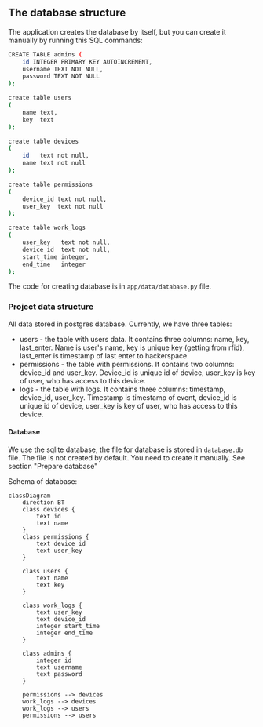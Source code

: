 ## The database structure

The application creates the database by itself, but you can create it manually by running this SQL commands:

```bash
CREATE TABLE admins (
    id INTEGER PRIMARY KEY AUTOINCREMENT,
    username TEXT NOT NULL,
    password TEXT NOT NULL
);

create table users
(
    name text,
    key  text
);

create table devices
(
    id   text not null,
    name text not null
);

create table permissions
(
    device_id text not null,
    user_key  text not null
);

create table work_logs
(
    user_key   text not null,
    device_id  text not null,
    start_time integer,
    end_time   integer
);
````

The code for creating database is in `app/data/database.py` file.

### Project data structure

All data stored in postgres database. Currently, we have three tables:

- users - the table with users data. It contains three columns: name, key, last_enter. Name is user's name, key is
  unique key (getting from rfid), last_enter is timestamp of last enter to hackerspace.
- permissions - the table with permissions. It contains two columns: device_id and user_key. Device_id is unique id of
  device, user_key is key of user, who has access to this device.
- logs - the table with logs. It contains three columns: timestamp, device_id, user_key. Timestamp is timestamp of
  event, device_id is unique id of device, user_key is key of user, who has access to this device.

#### Database

We use the sqlite database, the file for database is stored in `database.db` file. The file is not created by default.
You need to create it manually. See section "Prepare database"

Schema of database:

```mermaid
classDiagram
    direction BT
    class devices {
        text id
        text name
    }
    class permissions {
        text device_id
        text user_key
    }

    class users {
        text name
        text key
    }

    class work_logs {
        text user_key
        text device_id
        integer start_time
        integer end_time
    }

    class admins {
        integer id
        text username
        text password
    }

    permissions --> devices
    work_logs --> devices
    work_logs --> users
    permissions --> users
```
